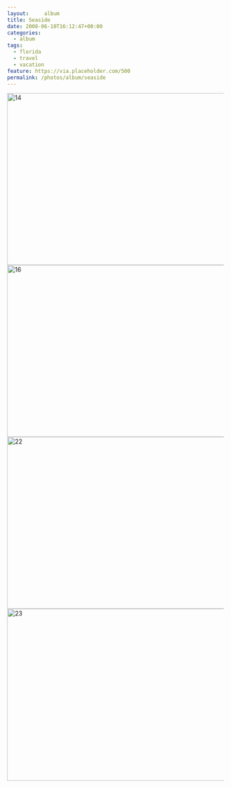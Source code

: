 ```yaml
---
layout:     album
title: Seaside
date: 2008-06-10T16:12:47+00:00
categories: 
  - album
tags:
  - florida
  - travel
  - vacation
feature: https://via.placeholder.com/500
permalink: /photos/album/seaside
---
```

<img src="http://claycarson.net/wp-content/uploads/2017/07/14.jpg" alt="14" title="14.jpg" border="0" width="600" height="400" />

<img src="http://claycarson.net/wp-content/uploads/2017/07/16.jpg" alt="16" title="16.jpg" border="0" width="600" height="400" />

<img src="http://claycarson.net/wp-content/uploads/2017/07/22.jpg" alt="22" title="22.jpg" border="0" width="600" height="400" />

<img src="http://claycarson.net/wp-content/uploads/2017/07/23.jpg" alt="23" title="23.jpg" border="0" width="599" height="400" />